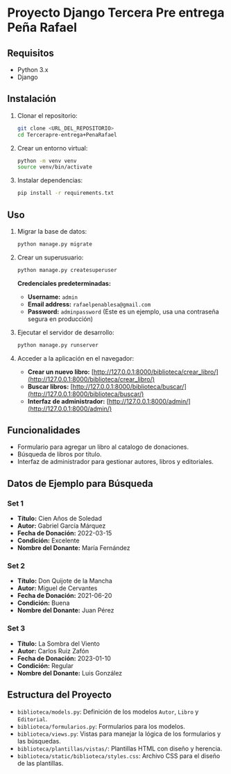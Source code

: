 # Proyecto Django Tercera Pre entrega Peña Rafael

## Requisitos
- Python 3.x
- Django

## Instalación
1. Clonar el repositorio:
    ```bash
    git clone <URL_DEL_REPOSITORIO>
    cd Tercerapre-entrega+PenaRafael
    ```

2. Crear un entorno virtual:
    ```bash
    python -m venv venv
    source venv/bin/activate
    ```

3. Instalar dependencias:
    ```bash
    pip install -r requirements.txt
    ```

## Uso
1. Migrar la base de datos:
    ```bash
    python manage.py migrate
    ```

2. Crear un superusuario:
    ```bash
    python manage.py createsuperuser
    ```

    **Credenciales predeterminadas:**
    - **Username:** `admin`
    - **Email address:** `rafaelpenablesa@gmail.com`
    - **Password:** `adminpassword` (Este es un ejemplo, usa una contraseña segura en producción)

3. Ejecutar el servidor de desarrollo:
    ```bash
    python manage.py runserver
    ```

4. Acceder a la aplicación en el navegador:
    - **Crear un nuevo libro:** [http://127.0.0.1:8000/biblioteca/crear_libro/](http://127.0.0.1:8000/biblioteca/crear_libro/)
    - **Buscar libros:** [http://127.0.0.1:8000/biblioteca/buscar/](http://127.0.0.1:8000/biblioteca/buscar/)
    - **Interfaz de administrador:** [http://127.0.0.1:8000/admin/](http://127.0.0.1:8000/admin/)

## Funcionalidades
- Formulario para agregar un libro al catalogo de donaciones.
- Búsqueda de libros por título.
- Interfaz de administrador para gestionar autores, libros y editoriales.

## Datos de Ejemplo para Búsqueda
### Set 1
- **Título:** Cien Años de Soledad
- **Autor:** Gabriel García Márquez
- **Fecha de Donación:** 2022-03-15
- **Condición:** Excelente
- **Nombre del Donante:** María Fernández

### Set 2
- **Título:** Don Quijote de la Mancha
- **Autor:** Miguel de Cervantes
- **Fecha de Donación:** 2021-06-20
- **Condición:** Buena
- **Nombre del Donante:** Juan Pérez

### Set 3
- **Título:** La Sombra del Viento
- **Autor:** Carlos Ruiz Zafón
- **Fecha de Donación:** 2023-01-10
- **Condición:** Regular
- **Nombre del Donante:** Luis González


## Estructura del Proyecto
- `biblioteca/models.py`: Definición de los modelos `Autor`, `Libro` y `Editorial`.
- `biblioteca/formularios.py`: Formularios para los modelos.
- `biblioteca/views.py`: Vistas para manejar la lógica de los formularios y las búsquedas.
- `biblioteca/plantillas/vistas/`: Plantillas HTML con diseño y herencia.
- `biblioteca/static/biblioteca/styles.css`: Archivo CSS para el diseño de las plantillas.


